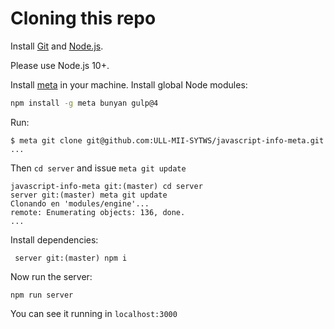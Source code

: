 # Cloning this repo

Install [Git](https://git-scm.com/downloads) and [Node.js](https://nodejs.org). 

Please use Node.js 10+.



Install [meta](https://www.npmjs.com/package/meta) in your machine.
Install global Node modules:

```bash
npm install -g meta bunyan gulp@4
```

Run:

```
$ meta git clone git@github.com:ULL-MII-SYTWS/javascript-info-meta.git
...
```

Then `cd server` and issue `meta git update`

```
javascript-info-meta git:(master) cd server
server git:(master) meta git update
Clonando en 'modules/engine'...
remote: Enumerating objects: 136, done.
...
```

Install dependencies:

```
 server git:(master) npm i
```

Now run the server:

```
npm run server
```

You can see it running in `localhost:3000`
